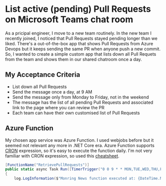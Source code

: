 # List active \(pending\) Pull Requests on Microsoft Teams chat room

As a pricipal engineer, I move to a new team routinely. In the new team I recently joined, I noticed that Pull Requests stayed pending longer than we liked. There's a out-of-the-box app that shows Pull Requests from Azure Devops but it keeps sending the same PR when anyone push a new commit. So, I wanted to create a simple custom app that lists down all Pull Requets from the team and shows them in our shared chatroom once a day.

## My Acceptance Criteria

* List down all Pull Requests
* Send the message once a day, at 9 AM
* Send the message only from Monday to Friday, not in the weekend
* The message has the list of all pending Pull Requests and associated link to the page where you can review the PR
* Each team can have their own customised list of Pull Requests

## Azure Function

My chosen app service was Azure Function. I used webjobs before but it seemed not relevant any more in .NET Core era. Azure Function supports [CRON](https://en.wikipedia.org/wiki/Cron) expression, so it's easy to execute the function daily. I'm not very familiar with CRON expression, so used this [cheatsheet](https://arminreiter.com/2017/02/azure-functions-time-trigger-cron-cheat-sheet/). 

```csharp
[FunctionName("RetrievePullRequests")]
public static async Task Run([TimerTrigger("0 0 9 * * MON,TUE,WED,THU,FRI")]TimerInfo myTimer, ILogger log)
{
    log.LogInformation($"Monring News function executed at: {DateTime.Now}");

```



